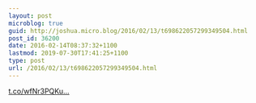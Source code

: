 ```yaml
---
layout: post
microblog: true
guid: http://joshua.micro.blog/2016/02/13/t698622057299349504.html
post_id: 36200
date: 2016-02-14T08:37:32+1100
lastmod: 2019-07-30T17:41:25+1100
type: post
url: /2016/02/13/t698622057299349504.html
---
```

[t.co/wfNr3PQKu...](https://t.co/wfNr3PQKu8)
